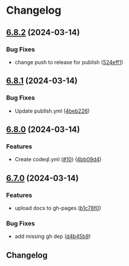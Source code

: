 # Changelog

## [6.8.2](https://github.com/sevki/kernel/compare/v6.8.1...v6.8.2) (2024-03-14)


### Bug Fixes

* change push to release for publish ([524eff1](https://github.com/sevki/kernel/commit/524eff169d2a0bd0a5c0f8151f6e32728ec0862b))

## [6.8.1](https://github.com/sevki/kernel/compare/v6.8.0...v6.8.1) (2024-03-14)


### Bug Fixes

* Update publlsh.yml ([4beb226](https://github.com/sevki/kernel/commit/4beb226da15586e1a21e1bd720b80d192110b370))

## [6.8.0](https://github.com/sevki/kernel/compare/v6.7.0...v6.8.0) (2024-03-14)


### Features

* Create codeql.yml ([#10](https://github.com/sevki/kernel/issues/10)) ([4bb09d4](https://github.com/sevki/kernel/commit/4bb09d4610296d0e8366addecfa7700fe39a5538))

## [6.7.0](https://github.com/sevki/kernel/compare/v6.6.22...v6.7.0) (2024-03-14)


### Features

* upload docs to gh-pages ([b1c78f0](https://github.com/sevki/kernel/commit/b1c78f018c7812e890794cb0e3efc7498668f1c0))


### Bug Fixes

* add missing gh dep ([d4b45b9](https://github.com/sevki/kernel/commit/d4b45b94269b609f2fda49b011c19c43d95b5faf))

## Changelog
